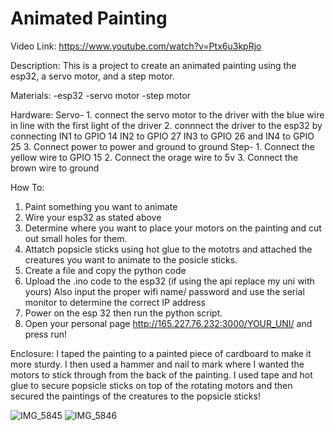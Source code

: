 # Animated Painting

Video Link: https://www.youtube.com/watch?v=Ptx6u3kpRjo

Description: This is a project to create an animated painting using the esp32, a servo motor, and a step motor.

Materials:
-esp32
-servo motor
-step motor

Hardware: 
  Servo- 
    1. connect the servo motor to the driver with the blue wire in line with the first light of the driver
    2. connnect the driver to the esp32 by connecting IN1 to GPIO 14 IN2 to GPIO 27 IN3 to GPIO 26 and IN4 to GPIO 25
    3. Connect power to power and ground to ground
  Step-
    1. Connect the yellow wire to GPIO 15
    2. Connect the orage wire to 5v
    3. Connect the brown wire to ground
    
How To:

1. Paint something you want to animate
3. Wire your esp32 as stated above
4. Determine where you want to place your motors on the painting and cut out small holes for them.
5. Attatch popsicle sticks using hot glue to the mototrs and attached the creatures you want to animate to the posicle sticks.
6. Create a file and copy the python code
7. Upload the .ino code to the esp32 (if using the api replace my uni with yours) Also input the proper wifi name/ password and use the serial monitor to determine the correct IP address
8. Power on the esp 32 then run the python script.
9. Open your personal page http://165.227.76.232:3000/YOUR_UNI/ and press run!


Enclosure: 
I taped the painting to a painted piece of cardboard to make it more sturdy. I then used a hammer and nail to mark where I wanted the motors to stick through from the back of the painting. I used tape and hot glue to secure popsicle sticks on top of the rotating motors and then secured the paintings of the creatures to the popsicle sticks!


![IMG_5845](https://user-images.githubusercontent.com/46966950/112639779-06898580-8e17-11eb-904e-002a0d5d84d3.jpg)
![IMG_5846](https://user-images.githubusercontent.com/46966950/112639785-07bab280-8e17-11eb-9b73-3bb17de27a5a.jpg)


